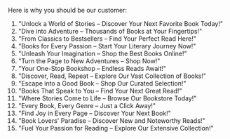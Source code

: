 Here is why you should be our customer:
1. "Unlock a World of Stories – Discover Your Next Favorite Book Today!"
2. "Dive into Adventure – Thousands of Books at Your Fingertips!"
3. "From Classics to Bestsellers – Find Your Perfect Read Here!" 
4. "Books for Every Passion – Start Your Literary Journey Now!"
5. "Unleash Your Imagination – Shop the Best Books Online!"
6. "Turn the Page to New Adventures – Shop Now!"
7. "Your One-Stop Bookshop – Endless Reads Await!"
8. "Discover, Read, Repeat – Explore Our Vast Collection of Books!"
9. "Escape into a Good Book – Shop Our Curated Selection!"
10. "Books That Speak to You – Find Your Next Great Read!"
11. "Where Stories Come to Life – Browse Our Bookstore Today!"
12. "Every Book, Every Genre – Just a Click Away!"
13. "Find Joy in Every Page – Discover Your Next Book!"
14. "Book Lovers' Paradise – Discover New and Noteworthy Reads!"
15. "Fuel Your Passion for Reading – Explore Our Extensive Collection!"